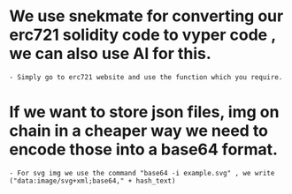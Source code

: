 # We use snekmate for converting our erc721 solidity code to vyper code , we can also use AI for this.
    - Simply go to erc721 website and use the function which you require.

# If we want to store json files, img on chain in a cheaper way we need to encode those into a base64 format.
    - For svg img we use the command "base64 -i example.svg" , we write ("data:image/svg+xml;base64," + hash_text)

